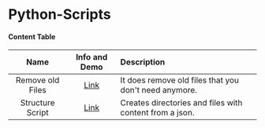 # Python-Scripts

#### Content Table
| Name | Info and Demo | Description |
| :---: | :---: | :--- |
| Remove old Files | [Link](Remove%20Old%20Files%20Script/README.md) | It does remove old files that you don't need anymore. |
| Structure Script | [Link](Structure%20script/README.mD) | Creates directories and files with content from a json. |
